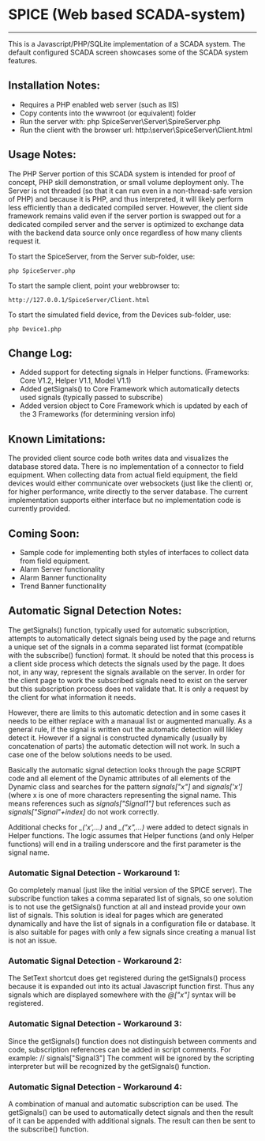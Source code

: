 # SPICE (Web based SCADA-system)
-----------------------------------------------------------------
This is a Javascript/PHP/SQLite implementation of a SCADA system. The default configured SCADA screen showcases some of the SCADA system features.

## Installation Notes:
* Requires a PHP enabled web server (such as IIS)
* Copy contents into the wwwroot (or equivalent) folder
* Run the server with: php SpiceServer\Server\SpireServer.php
* Run the client with the browser url: http:\\server\\SpiceServer\Client.html

## Usage Notes:
The PHP Server portion of this SCADA system is intended for proof of concept, PHP skill demonstration, or small volume deployment only. The Server is not threaded (so that it can run even in a non-thread-safe version of PHP) and because it is PHP, and thus interpreted, it will likely perform less efficiently than a dedicated compiled server. However, the client side framework remains valid even if the server portion is swapped out for a dedicated compiled server and the server is optimized to exchange data with the backend data source only once regardless of how many clients request it.

To start the SpiceServer, from the Server sub-folder, use:

`php SpiceServer.php`

To start the sample client, point your webbrowser to:

`http://127.0.0.1/SpiceServer/Client.html`

To start the simulated field device, from the Devices sub-folder, use:

`php Device1.php`

## Change Log:
* Added support for detecting signals in Helper functions. (Frameworks: Core V1.2, Helper V1.1, Model V1.1) 
* Added getSignals() to Core Framework which automatically detects used signals (typically passed to subscribe)
* Added version object to Core Framework which is updated by each of the 3 Frameworks (for determining version info)

## Known Limitations:

The provided client source code both writes data and visualizes the database stored data. There is no implementation of a connector to field equipment. When collecting data from actual field equipment, the field devices would either communicate over websockets (just like the client) or, for higher performance, write directly to the server database. The current implementation supports either interface but no implementation code is currently provided.

## Coming Soon:
* Sample code for implementing both styles of interfaces to collect data from field equipment.
* Alarm Server functionality
* Alarm Banner functionality
* Trend Banner functionality  

## Automatic Signal Detection Notes:

The getSignals() function, typically used for automatic subscription, attempts to automatically detect signals being used by the page and returns a unique set of the signals in a comma separated list format (compatible with the subscribe() function) format. It should be noted that this process is a client side process which detects the signals used by the page. It does not, in any way, represent the signals available on the server. In order for the client page to work the subscribed signals need to exist on the server but this subscription process does not validate that. It is only a request by the client for what information it needs.

However, there are limits to this automatic detection and in some cases it needs to be either replace with a manaual list or augmented manually. As a general rule, if the signal is written out the automatic detection will likley detect it. However if a signal is constructed dynamically (usually by concatenation of parts) the automatic detection will not work. In such a case one of the below solutions needs to be used.

Basically the automatic signal detection looks through the page SCRIPT code and all element of the Dynamic attributes of all elements of the Dynamic class and searches for the pattern *signals["x"]* and *signals['x']* (where x is one of more characters representing the signal name. This means references such as *signals["Signal1"]* but references such as *signals["Signal"+index]* do not work correctly.

Additional checks for *_('x',...)* and *_("x",...)* were added to detect signals in Helper functions. The logic assumes that Helper functions (and only Helper functions) will end in a trailing underscore and the first parameter is the signal name.    

### Automatic Signal Detection - Workaround 1:

Go completely manual (just like the initial version of the SPICE server). The subscribe function takes a comma separated list of signals, so one solution is to not use the getSignals() function at all and instead provide your own list of signals. This solution is ideal for pages which are generated dynamically and have the list of signals in a configuration file or database. It is also suitable for pages with only a few signals since creating a manual list is not an issue.

### Automatic Signal Detection - Workaround 2:

The SetText shortcut does get registered during the getSignals() process because it is expanded out into its actual Javascript function first. Thus any signals which are displayed somewhere with the *@["x"]* syntax will be registered.

### Automatic Signal Detection - Workaround 3:

Since the getSignals() function does not distinguish between comments and code, subscription references can be added in script comments. For example: // signals["Signal3"]
The comment will be ignored by the scripting interpreter but will be recognized by the getSignals() function.

### Automatic Signal Detection - Workaround 4:

A combination of manual and automatic subscription can be used. The getSignals() can be used to automatically detect signals and then the result of it can be appended with additional signals. The result can then be sent to the subscribe() function.

